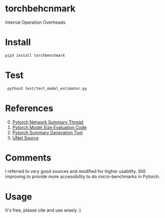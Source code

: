 # torchbehcnmark
Internal Operation Overheads

# Install

```bash
pip3 install torchbenchmark
```

# Test

```bash
 python3 test/test_model_estimator.py
```

# References

0. [Pytorch Network Summary Thread](https://github.com/pytorch/pytorch/issues/2001)           
1. [Pytorch Model Size Evaluation Code](https://github.com/jacobkimmel/pytorch_modelsize)          
2. [Pytorch Summary Generation Tool](https://github.com/sksq96/pytorch-summary)  
3. [UNet Source](https://github.com/milesial/Pytorch-UNet)


# Comments

I referred to very good sources and modified for higher usability. 
Still improving to provide more accessibility to do micro-benchmarks in Pytorch. 

# Usage

It's free, please cite and use wisely :) 



